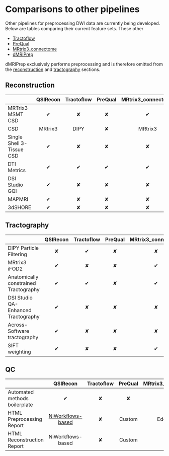 # Comparisons to other pipelines

Other pipelines for preprocessing DWI data are currently being developed. Below are tables comparing
their current feature sets. These other

 * [Tractoflow](https://doi.org/10.1016/j.neuroimage.2020.116889)
 * [PreQual](https://doi.org/10.1101/2020.09.14.260240)
 * [MRtrix3_connectome](https://github.com/BIDS-Apps/MRtrix3_connectome)
 * [dMRIPrep](https://github.com/nipreps/dmriprep)

 dMRIPrep exclusively performs preprocessing and is therefore omitted from the [reconstruction](#reconstruction) and [tractography](#tractography) sections.


## Reconstruction

|                           | QSIRecon | Tractoflow | PreQual | MRtrix3_connectome |
| ------------------------- | :-----: | :--------: | :-----: | :----------------: |
| MRTrix3 MSMT CSD          |    ✔    |     ✘      |    ✘    |         ✔          |
| CSD                       | MRtrix3 |    DIPY    |    ✘    |      MRtrix3       |
| Single Shell 3-Tissue CSD |    ✔    |     ✘      |    ✘    |         ✘          |
| DTI Metrics               |    ✔    |     ✔      |    ✔    |         ✔          |
| DSI Studio GQI            |    ✔    |     ✘      |    ✘    |         ✘          |
| MAPMRI                    |    ✔    |     ✘      |    ✘    |         ✘          |
| 3dSHORE                   |    ✔    |     ✘      |    ✘    |         ✘          |

## Tractography

|                                       | QSIRecon | Tractoflow | PreQual | MRtrix3_connectome |
| ------------------------------------- | :-----: | :--------: | :-----: | :----------------: |
| DIPY Particle Filtering               |    ✘    |     ✔      |    ✘    |         ✘          |
| MRtrix3 iFOD2                         |    ✔    |     ✘      |    ✘    |         ✔          |
| Anatomically constrained Tractography |    ✔    |     ✔      |    ✘    |         ✔          |
| DSI Studio QA-Enhanced Tractography   |    ✔    |     ✘      |    ✘    |         ✘          |
| Across-Software tractography          |    ✔    |     ✘      |    ✘    |         ✘          |
| SIFT weighting                        |    ✔    |     ✘      |    ✘    |         ✔          |

## QC

|                               | QSIRecon           | Tractoflow | PreQual | MRtrix3_connectome |
| ----------------------------- | :---------------: | :--------: | :-----: | :----------------: |
| Automated methods boilerplate |         ✔         |     ✘      |    ✘    |         ✘          |
| HTML Preprocessing Report     | [NiWorkflows-based](preprocessing.html#visual-reports) |     ✘      | Custom  |      EddyQuad      |
| HTML Reconstruction Report    | NiWorkflows-based |     ✘      | Custom  |         ✘          |